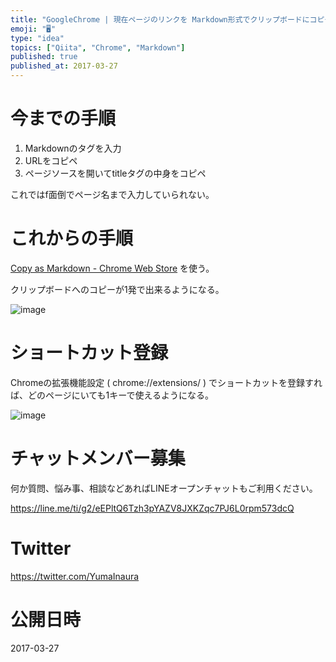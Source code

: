 ```yaml
---
title: "GoogleChrome | 現在ページのリンクを Markdown形式でクリップボードにコピーする "
emoji: "🖥"
type: "idea"
topics: ["Qiita", "Chrome", "Markdown"]
published: true
published_at: 2017-03-27
---
```


# 今までの手順

1. Markdownのタグを入力
1. URLをコピペ
1. ページソースを開いてtitleタグの中身をコピペ

これではf面倒でページ名まで入力していられない。

# これからの手順

[Copy as Markdown - Chrome Web Store](https://chrome.google.com/webstore/detail/copy-as-markdown/fkeaekngjflipcockcnpobkpbbfbhmdn?hl=en) を使う。

クリップボードへのコピーが1発で出来るようになる。

![image](https://qiita-image-store.s3.amazonaws.com/0/89618/f5c3c16c-4ce1-7292-54e7-e9ae67f13eae.png)


# ショートカット登録

Chromeの拡張機能設定 ( chrome://extensions/ ) でショートカットを登録すれば、どのページにいても1キーで使えるようになる。

![image](https://qiita-image-store.s3.amazonaws.com/0/89618/18f79b75-064d-708e-c91b-dcb5babbd1fb.png)








<!-- Update From Qiita API -->

# チャットメンバー募集


何か質問、悩み事、相談などあればLINEオープンチャットもご利用ください。

https://line.me/ti/g2/eEPltQ6Tzh3pYAZV8JXKZqc7PJ6L0rpm573dcQ





# Twitter


https://twitter.com/YumaInaura


<!-- Update From Qiita API -->



# 公開日時

2017-03-27
